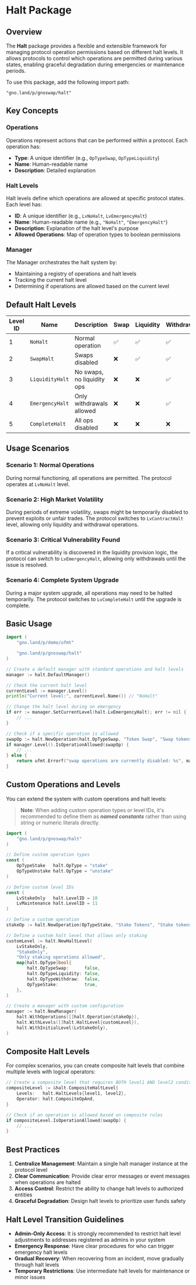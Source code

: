 # Halt Package

## Overview

The **Halt** package provides a flexible and extensible framework for managing protocol operation permissions based on different halt levels. It allows protocols to control which operations are permitted during various states, enabling graceful degradation during emergencies or maintenance periods.

To use this package, add the following import path:

```plain
"gno.land/p/gnoswap/halt"
```

## Key Concepts

### Operations

Operations represent actions that can be performed within a protocol. Each operation has:

- **Type**: A unique identifier (e.g., `OpTypeSwap`, `OpTypeLiquidity`)
- **Name**: Human-readable name
- **Description**: Detailed explanation

### Halt Levels

Halt levels define which operations are allowed at specific protocol states. Each level has:

- **ID**: A unique identifier (e.g., `LvNoHalt`, `LvEmergencyHalt`)
- **Name**: Human-readable name (e.g., `"NoHalt"`, `"EmergencyHalt"`)
- **Description**: Explanation of the halt level's purpose
- **Allowed Operations**: Map of operation types to boolean permissions

### Manager

The Manager orchestrates the halt system by:

- Maintaining a registry of operations and halt levels
- Tracking the current halt level
- Determining if operations are allowed based on the current level

## Default Halt Levels

| Level ID | Name | Description | Swap | Liquidity | Withdraw |
|----------|------|-------------|------|-----------|----------|
| 1 | `NoHalt` | Normal operation | ✅ | ✅ | ✅ |
| 2 | `SwapHalt` | Swaps disabled | ❌ | ✅ | ✅ |
| 3 | `LiquidityHalt` | No swaps, no liquidity ops | ❌ | ❌ | ✅ |
| 4 | `EmergencyHalt` | Only withdrawals allowed | ❌ | ❌ | ✅ |
| 5 | `CompleteHalt` | All ops disabled | ❌ | ❌ | ❌ |

## Usage Scenarios

### Scenario 1: Normal Operations

During normal functioning, all operations are permitted. The protocol operates at `LvNoHalt` level.

### Scenario 2: High Market Volatility

During periods of extreme volatility, swaps might be temporarily disabled to prevent exploits or unfair trades. The protocol switches to `LvContractHalt` level, allowing only liquidity and withdrawal operations.

### Scenario 3: Critical Vulnerability Found

If a critical vulnerability is discovered in the liquidity provision logic, the protocol can switch to `LvEmergencyHalt`, allowing only withdrawals until the issue is resolved.

### Scenario 4: Complete System Upgrade

During a major system upgrade, all operations may need to be halted temporarily. The protocol switches to `LvCompleteHalt` until the upgrade is complete.

## Basic Usage

```go
import (
    "gno.land/p/demo/ufmt"

    "gno.land/p/gnoswap/halt"
)

// Create a default manager with standard operations and halt levels
manager := halt.DefaultManager()

// Check the current halt level
currentLevel := manager.Level()
println("Current level:", currentLevel.Name()) // "NoHalt"

// Change the halt level during an emergency
if err := manager.SetCurrentLevel(halt.LvEmergencyHalt); err != nil {
    // ...
}

// Check if a specific operation is allowed
swapOp := halt.NewOperation(halt.OpTypeSwap, "Token Swap", "Swap tokens")
if manager.Level().IsOperationAllowed(swapOp) {
    // ...
} else {
    return ufmt.Errorf("swap operations are currently disabled: %s", manager.Status(halt.OpTypeSwap))
}
```

## Custom Operations and Levels

You can extend the system with custom operations and halt levels:

> **Note**: When adding custom operation types or level IDs, it's recommended to define them as _**named constants**_ rather than using string or numeric literals directly.

```go
import (
    "gno.land/p/gnoswap/halt"
)

// Define custom operation types
const (
    OpTypeStake   halt.OpType = "stake"
    OpTypeUnstake halt.OpType = "unstake"
)

// Define custom level IDs
const (
    LvStakeOnly   halt.LevelID = 10
    LvMaintenance halt.LevelID = 11
)

// Define a custom operation
stakeOp := halt.NewOperation(OpTypeStake, "Stake Tokens", "Stake tokens for rewards")

// Define a custom halt level that allows only staking
customLevel := halt.NewHaltLevel(
    LvStakeOnly, 
    "StakeOnly", 
    "Only staking operations allowed",
    map[halt.OpType]bool{
        halt.OpTypeSwap:      false,
        halt.OpTypeLiquidity: false,
        halt.OpTypeWithdraw:  false,
        OpTypeStake:          true,
    },
)

// Create a manager with custom configuration
manager := halt.NewManager(
    halt.WithOperations([]halt.Operation{stakeOp}),
    halt.WithLevels([]halt.HaltLevel{customLevel}),
    halt.WithInitialLevel(LvStakeOnly),
)
```

## Composite Halt Levels

For complex scenarios, you can create composite halt levels that combine multiple levels with logical operators:

```go
// Create a composite level that requires BOTH level1 AND level2 conditions to be met
compositeLevel := &halt.CompositeHaltLevel{
    Levels:   halt.HaltLevels{level1, level2},
    Operator: halt.CompositeOpAnd,
}

// Check if an operation is allowed based on composite rules
if compositeLevel.IsOperationAllowed(swapOp) {
    // ...
}
```

## Best Practices

1. **Centralize Management**: Maintain a single halt manager instance at the protocol level
2. **Clear Communication**: Provide clear error messages or event messages when operations are halted
3. **Access Control**: Restrict the ability to change halt levels to authorized entities
4. **Graceful Degradation**: Design halt levels to prioritize user funds safety

## Halt Level Transition Guidelines

- **Admin-Only Access**: It is strongly recommended to restrict halt level adjustments to addresses registered as admins in your system
- **Emergency Response**: Have clear procedures for who can trigger emergency halt levels
- **Gradual Recovery**: When recovering from an incident, move gradually through halt levels
- **Temporary Restrictions**: Use intermediate halt levels for maintenance or minor issues

